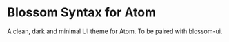 # Blossom Syntax for Atom

A clean, dark and minimal UI theme for Atom. To be paired with blossom-ui.
